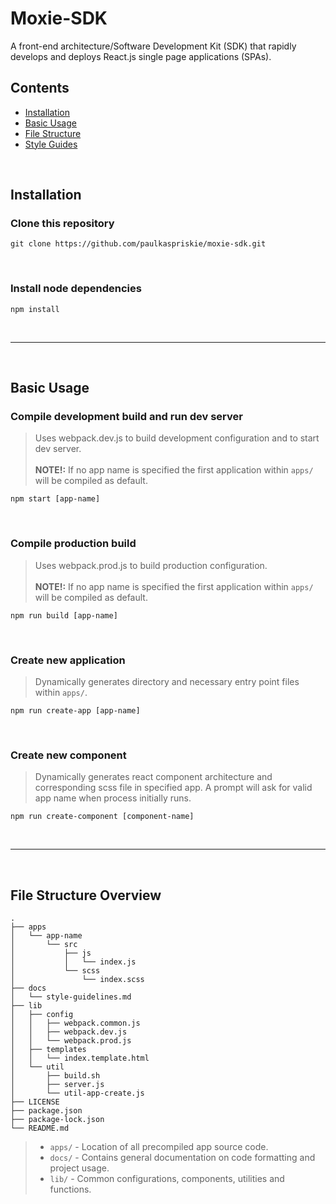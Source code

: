 # Moxie-SDK

A front-end architecture/Software Development Kit (SDK) that rapidly develops and deploys React.js single page applications (SPAs).

## Contents
- [Installation](#installation)
- [Basic Usage](#basic-usage)
- [File Structure](#file-structure-overview)
- [Style Guides](docs/style-guidelines.md)

<br/>

## Installation
### Clone this repository
```shell
git clone https://github.com/paulkaspriskie/moxie-sdk.git
```
<br/>

### Install node dependencies
```shell
npm install
```

<br/>

---

<br/>

## Basic Usage
### Compile development build and run dev server
> Uses webpack.dev.js to build development configuration and to start dev server. <br/><br/> **NOTE!:** If no app name is specified the first application within ```apps/``` will be compiled as default.
```shell
npm start [app-name]
```

<br/>

### Compile production build
> Uses webpack.prod.js to build production configuration. <br/><br/> **NOTE!:** If no app name is specified the first application within ```apps/``` will be compiled as default.
```shell
npm run build [app-name]
```

<br/>

### Create new application
> Dynamically generates directory and necessary entry point files within ```apps/```.
```shell
npm run create-app [app-name]
```

<br/>

### Create new component
> Dynamically generates react component architecture and corresponding scss file in specified app. A prompt will ask for valid app name when process initially runs.
```shell
npm run create-component [component-name]
```

<br/>

---

<br/>

## File Structure Overview
```
.
├── apps
│   └── app-name
│       └── src
│           ├── js
│           │   └── index.js
│           └── scss
│               └── index.scss
├── docs
│   └── style-guidelines.md
├── lib
│   ├── config
│   │   ├── webpack.common.js
│   │   ├── webpack.dev.js
│   │   └── webpack.prod.js
│   ├── templates
│   │   └── index.template.html
│   └── util
│       ├── build.sh
│       ├── server.js
│       └── util-app-create.js
├── LICENSE
├── package.json
├── package-lock.json
└── README.md
```
>- ```apps/``` - Location of all precompiled app source code.
>- ```docs/``` - Contains general documentation on code formatting and project usage.
>- ```lib/``` - Common configurations, components, utilities and functions.
